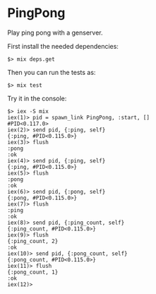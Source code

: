 # PingPong

Play ping pong with a genserver.

First install the needed dependencies:

```
$> mix deps.get
```

Then you can run the tests as:

```
$> mix test
```

Try it in the console:

```
$> iex -S mix
iex(1)> pid = spawn_link PingPong, :start, []
#PID<0.117.0>
iex(2)> send pid, {:ping, self}
{:ping, #PID<0.115.0>}
iex(3)> flush
:pong
:ok
iex(4)> send pid, {:ping, self}
{:ping, #PID<0.115.0>}
iex(5)> flush
:pong
:ok
iex(6)> send pid, {:pong, self}
{:pong, #PID<0.115.0>}
iex(7)> flush
:ping
:ok
iex(8)> send pid, {:ping_count, self}
{:ping_count, #PID<0.115.0>}
iex(9)> flush
{:ping_count, 2}
:ok
iex(10)> send pid, {:pong_count, self}
{:pong_count, #PID<0.115.0>}
iex(11)> flush
{:pong_count, 1}
:ok
iex(12)>
```
